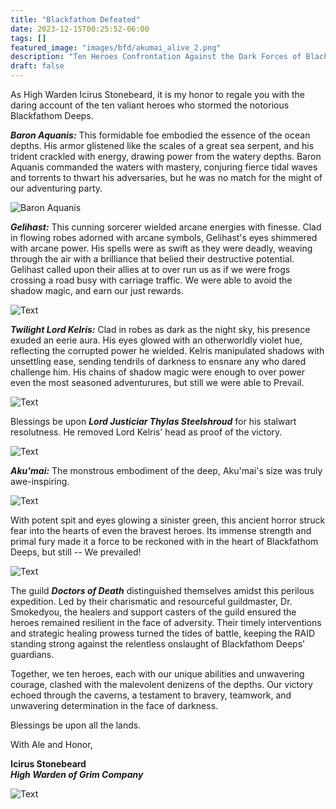 ```yaml
---
title: "Blackfathom Defeated"
date: 2023-12-15T00:25:52-06:00
tags: []
featured_image: "images/bfd/akumai_alive_2.png"
description: "Ten Heroes Confrontation Against the Dark Forces of Blackfathom Deeps"
draft: false
---
```


As High Warden Icirus Stonebeard, it is my honor to regale you with the daring account of the ten valiant heroes who stormed the notorious Blackfathom Deeps.



___Baron Aquanis:___ This formidable foe embodied the essence of the ocean depths. His armor glistened like the scales of a great sea serpent, and his trident crackled with energy, drawing power from the watery depths. Baron Aquanis commanded the waters with mastery, conjuring fierce tidal waves and torrents to thwart his 
adversaries, but he was no match for the might of our adventuring party. 

![](/images/bfd/BaronAquanisDead.png "Baron Aquanis")

___Gelihast:___ This cunning sorcerer wielded arcane energies with finesse. Clad in flowing robes adorned with arcane symbols, Gelihast's eyes shimmered with arcane power. His spells were as swift as they were deadly, weaving through the air with a brilliance that belied their destructive potential. Gelihast called upon their allies at to over run us as if we were frogs crossing a road busy with carriage traffic. We were able to avoid the shadow magic, and earn our just rewards.  

![Text](/images/bfd/GelihastDead.png "Gelihast")

___Twilight Lord Kelris:___ Clad in robes as dark as the night sky, his presence exuded an eerie aura. His eyes glowed with an otherworldly violet hue, reflecting the corrupted power he wielded. Kelris manipulated shadows with unsettling ease, sending tendrils of darkness to ensnare any who dared challenge him. His chains of shadow magic were enough to over power even the most seasoned adventurures, but still we were able to Prevail.  

![Text](/images/bfd/TwilightLordKelrisDead.png "Gelihast")

Blessings be upon ___Lord Justiciar Thylas Steelshroud___ for his stalwart resolutness. He removed Lord Kelris' head as proof of the victory.  

![Text](/images/bfd/thylasLoot.png "Lord Thylas")

___Aku'mai:___ The monstrous embodiment of the deep, Aku'mai's size was truly awe-inspiring.  

![Text](/images/bfd/akumai_alive_1.png "Aku'mai")

With potent spit and eyes glowing a sinister green, this ancient horror struck fear into the hearts of even the bravest heroes. Its immense strength and primal fury made it a force to be reckoned with in the heart of Blackfathom Deeps, but still -- We prevailed!  

![Text](/images/bfd/akumai_kill_1.png "Aku'mai")

The guild ___Doctors of Death___ distinguished themselves amidst this perilous expedition. Led by their charismatic and resourceful guildmaster, Dr. Smokedyou, the healers and support casters of the guild ensured the heroes remained resilient in the face of adversity. Their timely interventions and strategic healing prowess turned the tides of battle, keeping the RAID standing strong against the relentless onslaught of Blackfathom Deeps' guardians.

Together, we ten heroes, each with our unique abilities and unwavering courage, clashed with the malevolent denizens of the depths. Our victory echoed through the caverns, a testament to bravery, teamwork, and unwavering determination in the face of darkness.

Blessings be upon all the lands.

With Ale and Honor,

__Icirus Stonebeard__  
___High Warden of Grim Company___  

![Text](/images/grimEmblem.png)
